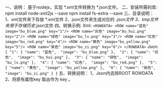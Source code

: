 一、说明：
    基于nodejs，实现 *.xml文件转换为  *.json文件。
二、安装所需的库:
    npm install node-xml2js --save
    npm install fs-extra --save
三、目录说明：
    1、xml文件夹下存放 *.xml文件
    2、json文件夹生成对应的 *.json文件
    3、tmp文件夹用于存储历史*.json文件
四、转换示例:
    Xml:
      `<ROWDATA>
         <ROW name="蓝色" image="bu_blue.png" key="1"/>
         <ROW name="灰色" image="bu_hui.png" key="2"/>
         <ROW name="绿色" image="bu_lv.png" key="3"/>
         <ROW name="红色" image="bu_red.png" key="4"/>
         <ROW name="黄色" image="bu_yellow.png" key="5"/>
         <ROW name="紫色" image="bu_zi.png" key="6"/>
       </ROWDATA>`
    Json:
        `{
            "1": {
                "name": "蓝色", 
                "image": "bu_blue.png"
            }, 
            "2": {
                "name": "灰色", 
                "image": "bu_hui.png"
            }, 
            "3": {
                "name": "绿色", 
                "image": "bu_lv.png"
            }, 
            "4": {
                "name": "红色", 
                "image": "bu_red.png"
            }, 
            "5": {
                "name": "黄色", 
                "image": "bu_yellow.png"
            }, 
            "6": {
                "name": "紫色", 
                "image": "bu_zi.png"
            }
        }`
五、转换说明：
        1、Json内去除ROOT ROWDATA
        2、将原有属性key 取出作为 key 。